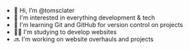- 👋 Hi, I’m @tomsclater
- 👀 I'm interested in everything development & tech
- 🌿 I'm learning Git and GitHub for version control on projects
- 👨‍💻 I'm studying to develop websites
- 🔜 I'm working on website overhauls and projects
<!---
tomsclater/tomsclater is a ✨ special ✨ repository because its `README.md` (this file) appears on your GitHub profile.
You can click the Preview link to take a look at your changes.
--->
